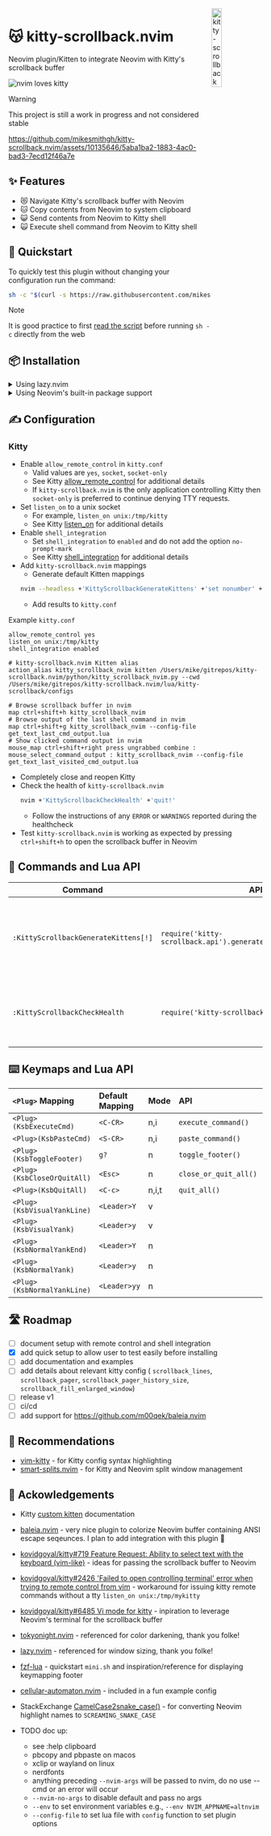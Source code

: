 <img src="https://github.com/mikesmithgh/kitty-scrollback.nvim/assets/10135646/a7357844-e0e4-4053-8c77-6d129528504f" alt="kitty-scrollback" style="width: 20%" align="right" />

# 😽 kitty-scrollback.nvim
Neovim plugin/Kitten to integrate Neovim with Kitty's scrollback buffer

![nvim loves kitty](https://img.shields.io/static/v1?style=fl&label=%E2%9D%A4%EF%B8%8F&message=%F0%9F%90%B1&logo=neovim&labelColor=282828&logoColor=8faa80&color=282828)
> [!WARNING]  
> This project is still a work in progress and not considered stable

https://github.com/mikesmithgh/kitty-scrollback.nvim/assets/10135646/5aba1ba2-1883-4ac0-bad3-7ecd12f46a7e

## ✨ Features
- 😻 Navigate Kitty's scrollback buffer with Neovim
- 🐱 Copy contents from Neovim to system clipboard
- 😺 Send contents from Neovim to Kitty shell
- 🙀 Execute shell command from Neovim to Kitty shell

## 🏃 Quickstart

To quickly test this plugin without changing your configuration run the command:
```sh
sh -c "$(curl -s https://raw.githubusercontent.com/mikesmithgh/kitty-scrollback.nvim/main/scripts/mini.sh)"
```
> [!NOTE]  
> It is good practice to first
> [read the script](https://github.com/mikesmithgh/kitty-scrollback.nvim/blob/main/scripts/mini.sh)
> before running `sh -c` directly from the web

## 📦 Installation

<details>

<summary>Using lazy.nvim</summary>

### [lazy.nvim](https://github.com/folke/lazy.nvim)
```lua
  {
    'mikesmithgh/kitty-scrollback.nvim',
    enabled = true,
    lazy = true,
    cmd = { 'KittyScrollbackGenerateKittens', 'KittyScrollbackCheckHealth' },
    config = function()
      require('kitty-scrollback').setup()
    end,
  }
```

</details>
<details>

<summary>Using Neovim's built-in package support </summary>

### [pack](https://neovim.io/doc/user/usr_05.html#05.4)
```bash
mkdir -p "$HOME/.local/share/nvim/site/pack/mikesmithgh/start/"
cd $HOME/.local/share/nvim/site/pack/mikesmithgh/start
git clone git@github.com:mikesmithgh/kitty-scrollback.nvim.git
nvim -u NONE -c "helptags kitty-scrollback.nvim/doc" -c q
mkdir -p "$HOME/.config/nvim"
echo "require('kitty-scrollback').setup()" >> "$HOME/.config/nvim/init.lua"
```

</details>

## ✍️ Configuration

### Kitty
- Enable `allow_remote_control` in `kitty.conf`
  - Valid values are `yes`, `socket`, `socket-only`
  - See Kitty [allow_remote_control](https://sw.kovidgoyal.net/kitty/conf/#opt-kitty.allow_remote_control) for additional details
  - If `kitty-scrollback.nvim` is the only application controlling Kitty then `socket-only` is preferred to continue denying TTY requests.
- Set `listen_on` to a unix socket
  - For example, `listen_on unix:/tmp/kitty`
  - See Kitty [listen_on](https://sw.kovidgoyal.net/kitty/conf/#opt-kitty.listen_on) for additional details
- Enable `shell_integration`
  - Set `shell_integration` to `enabled` and do not add the option `no-prompt-mark`
  - See Kitty [shell_integration](https://sw.kovidgoyal.net/kitty/conf/#opt-kitty.shell_integration) for additional details
- Add `kitty-scrollback.nvim` mappings
  - Generate default Kitten mappings
  ```sh
  nvim --headless +'KittyScrollbackGenerateKittens' +'set nonumber' +'set norelativenumber' +'%print' +'quit!' 2>&1
  ```
  - Add results to `kitty.conf`

Example `kitty.conf`
```kitty
allow_remote_control yes
listen_on unix:/tmp/kitty
shell_integration enabled

# kitty-scrollback.nvim Kitten alias
action_alias kitty_scrollback_nvim kitten /Users/mike/gitrepos/kitty-scrollback.nvim/python/kitty_scrollback_nvim.py --cwd /Users/mike/gitrepos/kitty-scrollback.nvim/lua/kitty-scrollback/configs
 
# Browse scrollback buffer in nvim
map ctrl+shift+h kitty_scrollback_nvim
# Browse output of the last shell command in nvim
map ctrl+shift+g kitty_scrollback_nvim --config-file get_text_last_cmd_output.lua
# Show clicked command output in nvim
mouse_map ctrl+shift+right press ungrabbed combine : mouse_select_command_output : kitty_scrollback_nvim --config-file get_text_last_visited_cmd_output.lua
```

- Completely close and reopen Kitty
- Check the health of `kitty-scrollback.nvim`
  ```sh
  nvim +'KittyScrollbackCheckHealth' +'quit!'
  ```
  - Follow the instructions of any `ERROR` or `WARNINGS` reported during the healthcheck
- Test `kitty-scrollback.nvim` is working as expected by pressing `ctrl+shift+h` to open the scrollback buffer in Neovim

## 🫡 Commands and Lua API
| Command                              | API                                                              | Description                                                             |
| ------------------------------------ | ---------------------------------------------------------------- | ----------------------------------------------------------------------- |
| `:KittyScrollbackGenerateKittens[!]` | `require('kitty-scrollback.api').generate_kittens(boolean\|nil)` | Generate Kitten commands used as reference for configuring `kitty.conf` |                 
| `:KittyScrollbackCheckHealth`        | `require('kitty-scrollback.api').checkhealth()`                  | Run `:checkhealth kitty-scrollback` in the context of Kitty             |

## ⌨️ Keymaps and Lua API
| `<Plug>` Mapping            | Default Mapping | Mode  | API                   | Description    |
| :-------------------------- | :-------------- | :---- | :-------------------- | :--------------|
| `<Plug>(KsbExecuteCmd)`     | `<C-CR>`        | n,i   | `execute_command()`   |                |
| `<Plug>(KsbPasteCmd)`       | `<S-CR>`        | n,i   | `paste_command()`     |                |
| `<Plug>(KsbToggleFooter)`   | `g?`            | n     | `toggle_footer()`     |                |
| `<Plug>(KsbCloseOrQuitAll)` | `<Esc>`         | n     | `close_or_quit_all()` |                |
| `<Plug>(KsbQuitAll)`        | `<C-c>`         | n,i,t | `quit_all()`          |                |
| `<Plug>(KsbVisualYankLine)` | `<Leader>Y`     | v     |                       | Maps to `"+Y`  |
| `<Plug>(KsbVisualYank)`     | `<Leader>y`     | v     |                       | Maps to `"+y`  |
| `<Plug>(KsbNormalYankEnd)`  | `<Leader>Y`     | n     |                       | Maps to `"+y$` |
| `<Plug>(KsbNormalYank)`     | `<Leader>y`     | n     |                       | Maps to `"+y`  |
| `<Plug>(KsbNormalYankLine)` | `<Leader>yy`    | n     |                       | Maps to `"+yy` |

## 🛣️ Roadmap
- [ ] document setup with remote control and shell integration
- [x] add quick setup to allow user to test easily before installing
- [ ] add documentation and examples
- [ ] add details about relevant kitty config ( `scrollback_lines`, `scrollback_pager`, `scrollback_pager_history_size`, `scrollback_fill_enlarged_window`)
- [ ] release v1
- [ ] ci/cd
- [ ] add support for https://github.com/m00qek/baleia.nvim

## 👏 Recommendations
- [vim-kitty](https://github.com/fladson/vim-kitty) - for Kitty config syntax highlighting
- [smart-splits.nvim](https://github.com/mrjones2014/smart-splits.nvim) - for Kitty and Neovim split window management 

## 🤝 Ackowledgements
- Kitty [custom kitten](https://sw.kovidgoyal.net/kitty/kittens/custom/) documentation
- [baleia.nvim](https://github.com/m00qek/baleia.nvim) - very nice plugin to colorize Neovim buffer containing ANSI escape seqeunces. I plan to add integration with this plugin 🤝
- [kovidgoyal/kitty#719 Feature Request: Ability to select text with the keyboard (vim-like)](https://github.com/kovidgoyal/kitty/issues/719) - ideas for passing the scrollback buffer to Neovim
- [kovidgoyal/kitty#2426 'Failed to open controlling terminal' error when trying to remote control from vim](https://github.com/kovidgoyal/kitty/issues/2426) - workaround for issuing kitty remote commands without a tty `listen_on unix:/tmp/mykitty`
- [kovidgoyal/kitty#6485 Vi mode for kitty](https://github.com/kovidgoyal/kitty/discussions/6485) - inpiration to leverage Neovim's terminal for the scrollback buffer
- [tokyonight.nvim](https://github.com/folke/tokyonight.nvim) - referenced for color darkening, thank you folke!
- [lazy.nvim](https://github.com/folke/lazy.nvim) - referenced for window sizing, thank you folke!
- [fzf-lua](https://github.com/ibhagwan/fzf-lua) - quickstart `mini.sh` and inspiration/reference for displaying keymapping footer
- [cellular-automaton.nvim](https://github.com/Eandrju/cellular-automaton.nvim) - included in a fun example config
- StackExchange [CamelCase2snake_case()](https://codegolf.stackexchange.com/a/177958/119424) - for converting Neovim highlight names to `SCREAMING_SNAKE_CASE`

- TODO doc up:
  - see :help clipboard
  - pbcopy and pbpaste on macos
  - xclip or wayland on linux
  - nerdfonts
  - anything preceding `--nvim-args` will be passed to nvim, do no use --cmd or an error will occur
  - `--nvim-no-args` to disable default and pass no args
  - `--env` to set environment variables e.g., `--env NVIM_APPNAME=altnvim`
  - `--config-file` to set lua file with `config` function to set plugin options
